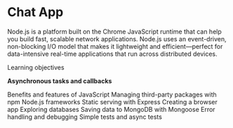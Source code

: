 # Chat App

Node.js is a platform built on the Chrome JavaScript runtime that can help you build fast, scalable network applications. Node.js uses an event-driven, non-blocking I/O model that makes it lightweight and efficient—perfect for data-intensive real-time applications that run across distributed devices. 


Learning objectives
<p><b>Asynchronous tasks and callbacks</b></p>
Benefits and features of JavaScript
Managing third-party packages with npm
Node.js frameworks
Static serving with Express
Creating a browser app
Exploring databases
Saving data to MongoDB with Mongoose
Error handling and debugging
Simple tests and async tests
